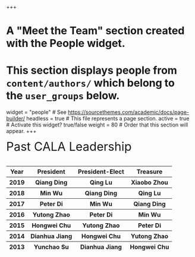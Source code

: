 +++
# A "Meet the Team" section created with the People widget.
# This section displays people from `content/authors/` which belong to the `user_groups` below.

widget = "people"  # See https://sourcethemes.com/academic/docs/page-builder/
headless = true  # This file represents a page section.
active = true  # Activate this widget? true/false
weight = 80  # Order that this section will appear.
+++

<div style="text-align: left"><font size="6"> Past CALA Leadership</font> </div>
<br>
<table class="table">
  <!-- <caption>List of former lab members</caption> -->
  
  <thead class="thead-light">
    <tr>
      <th scope="col">Year</th>
      <th scope="col">President</th>
      <th scope="col">President-Elect</th>
      <th scope="col">Treasure</th>
    </tr>
  </thead>
  <thead class="thead-light">
    <tr>
      <th scope="col">2019</th>
      <th scope="col">Qiang Ding</th>
      <th scope="col">Qing Lu</th>
      <th scope="col">Xiaobo Zhou</th>
    </tr>
  </thead>
  <thead class="thead-light">
    <tr>
      <th scope="col">2018</th>
      <th scope="col">Min Wu</th>
      <th scope="col">Qiang Ding</th>
      <th scope="col">Qing Lu</th>
    </tr>
  </thead>
  <thead class="thead-light">
    <tr>
      <th scope="col">2017</th>
      <th scope="col">Peter Di</th>
      <th scope="col">Min Wu</th>
      <th scope="col">Qiang Ding</th>
    </tr>
  </thead>
  <thead class="thead-light">
    <tr>
      <th scope="col">2016</th>
      <th scope="col">Yutong Zhao</th>
      <th scope="col">Peter Di</th>
      <th scope="col">Min Wu</th>
    </tr>
  </thead>
  <thead class="thead-light">
    <tr>
      <th scope="col">2015</th>
      <th scope="col">Hongwei Chu</th>
      <th scope="col">Yutong Zhao</th>
      <th scope="col">Peter Di</th>
    </tr>
  </thead>
  <thead class="thead-light">
    <tr>
      <th scope="col">2014</th>
      <th scope="col">Dianhua Jiang</th>
      <th scope="col">Hongwei Chu</th>
      <th scope="col">Yutong Zhao</th>
    </tr>
  </thead>
  <thead class="thead-light">
    <tr>
      <th scope="col">2013</th>
      <th scope="col">Yunchao Su</th>
      <th scope="col">Dianhua Jiang</th>
      <th scope="col">Hongwei Chu</th>
    </tr>
  </thead>
    
  
  
  
  
  
<!--
  <tbody class="thead-dark">
    <tr class="table-info">
      <td>Qi Yan</td>
      <td>2014-2020</td>
      <td>Research Assistant Professor/ Postdoctoral Fellow (Previous)</td>
      <td>Tenure Track Assistant Professor, Columbia University</td>
    </tr>
    <tr>
      <td>Tao Sun</td>
      <td>2017-2020</td>
      <td>BIOST PhD Student/ GSR</td>
      <td>Tenure Track Assistant Professor, Renmin University of China</td>
    </tr>
    <tr>
      <td>Rong Zhang</td>
      <td>2017-2020</td>
      <td>PhD Student in Statistics/ GSR</td>
      <td>Biostatistics Manager at Amgen</td>
    </tr>
    <tr>
      <td>Hongyi Xin</td>
      <td>2018-2020</td>
      <td>Postdoctoral Fellow</td>
      <td>Tenure Track Assistant Professor, Shanghai Jiao Tong University</td>
    </tr>
    <tr>
      <td>Jianjiao Chen</td>
      <td>2018-2020</td>
      <td>Postdoctoral Fellow</td>
      <td>Data scientist at University of Pittsburgh</td>
    </tr>
    <tr>
      <td>Zhe Sun</td>
      <td>2016-2019</td>
      <td>PhD Student/ GSR</td>
      <td>Research Scientist at Eli Lilly and Company</td>
    </tr>
    <tr>
      <td>Yale Jiang</td>
      <td>2017-2019</td>
      <td>Tsinghua-Pitt Joint Program</td>
      <td>MD Student at Tsinghua</td>
    </tr>
    <tr>
      <td>Ge Yang</td>
      <td>2017-2019</td>
      <td>Xiangya-Pitt Joint Program</td>
      <td>MD Student at Xiangya</td>
    </tr>
    <tr>
      <td>Venkat Gella</td>
      <td>2018-2019</td>
      <td>Undergraduate in Computational Biology</td>
      <td>PhD student at Carnegie Mellon University</td>
    </tr>
    <tr>
      <td>Ting Wang</td>
      <td>2014-2018</td>
      <td>Postdoctoral Fellow</td>
      <td>Research Scientist at Fred Hutchinson Cancer Research Center</td>
    </tr>
    <tr>
      <td>Zhou (Ark) Fang</td>
      <td>2014-2018</td>
      <td>PhD Student/ GSR</td>
      <td>Data Scientist at Google</td>
    </tr>
    <tr>
      <td>Yi Liu</td>
      <td>2014-2017</td>
      <td>PhD Student/ GSR</td>
      <td>Principle Statistician at Boehringer Ingelheim</td>
    </tr>
    <tr>
      <td>Daniel Hui</td>
      <td>2014-2016</td>
      <td>Student Worker</td>
      <td>PhD Student at University of Pennsylvania</td>
    </tr>
    <tr>
      <td>Jerome Lin</td>
      <td>2015-2016</td>
      <td>GSR</td>
      <td>Bioinformatician at University of Pennsylvania</td>
    </tr>
    <tr>
      <td>Lun-Ching Chang</td>
      <td>2014</td>
      <td>PhD Student</td>
      <td>Tenure Track Assistant Professor (TTAP), Florida Atlantic University</td>
    </tr>
  </tbody>
-->
</table>


